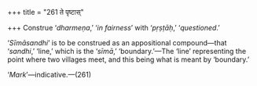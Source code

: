 +++
title = "261 ते पृष्टास्"

+++
Construe ‘*dharmeṇa*,’ ‘*in fairness*’ with ‘*pṛṣṭāḥ*,’ ‘*questioned*.’

‘*Sīmāsandhi*’ is to be construed as an appositional compound—that
‘*sandhi*,’ ‘line,’ which is the ‘*sīmā*,’ ‘boundary.’—The ‘line’
representing the point where two villages meet, and this being what is
meant by ‘boundary.’

‘*Mark*’—indicative.—(261)



